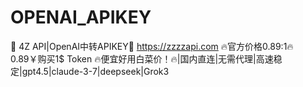 # OPENAI_APIKEY
🚀 4Z API|OpenAI中转APIKEY🚀 https://zzzzapi.com 🔥官方价格0.89:1🔥 0.89￥购买1$ Token 🔥便宜好用白菜价！🔥|国内直连|无需代理|高速稳定|gpt4.5|claude-3-7|deepseek|Grok3
